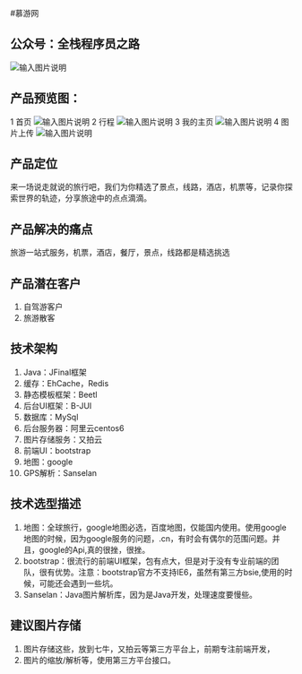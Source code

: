 #慕游网

## 公众号：全栈程序员之路
![输入图片说明](https://mp.weixin.qq.com/mp/qrcode?scene=10000004&size=102&__biz=MzIzMTE0NTE5Mg==&mid=2651421365&idx=1&sn=ec2b310f1888fca3560ba504af0077f5&send_time= "在这里输入图片标题")

## 产品预览图：
1 首页
![输入图片说明](https://git.oschina.net/uploads/images/2017/0715/212233_a815d2bf_3018.png "在这里输入图片标题")
2 行程
![输入图片说明](https://git.oschina.net/uploads/images/2017/0715/212247_8699a076_3018.png "在这里输入图片标题")
3 我的主页
![输入图片说明](https://git.oschina.net/uploads/images/2017/0715/212300_c37e728b_3018.png "在这里输入图片标题")
4 图片上传
![输入图片说明](https://git.oschina.net/uploads/images/2017/0715/212311_c1f57006_3018.png "在这里输入图片标题")


## 产品定位
来一场说走就说的旅行吧，我们为你精选了景点，线路，酒店，机票等，记录你探索世界的轨迹，分享旅途中的点点滴滴。

## 产品解决的痛点
旅游一站式服务，机票，酒店，餐厅，景点，线路都是精选挑选

## 产品潜在客户
1. 自驾游客户
2. 旅游散客

## 技术架构
1. Java：JFinal框架
2. 缓存：EhCache，Redis
3. 静态模板框架：Beetl
4. 后台UI框架：B-JUI
5. 数据库：MySql
6. 后台服务器：阿里云centos6
7. 图片存储服务：又拍云
8. 前端UI：bootstrap
9. 地图：google
10. GPS解析：Sanselan

## 技术选型描述
1. 地图：全球旅行，google地图必选，百度地图，仅能国内使用。使用google地图的时候，因为google服务的问题，.cn，有时会有偶尔的范围问题。并且，google的Api,真的很挫，很挫。
2. bootstrap：很流行的前端UI框架，包有点大，但是对于没有专业前端的团队，很有优势。注意：bootstrap官方不支持IE6，虽然有第三方bsie,使用的时候，可能还会遇到一些坑。
3. Sanselan：Java图片解析库，因为是Java开发，处理速度要慢些。

## 建议图片存储
1. 图片存储这些，放到七牛，又拍云等第三方平台上，前期专注前端开发，
2. 图片的缩放/解析等，使用第三方平台接口。

